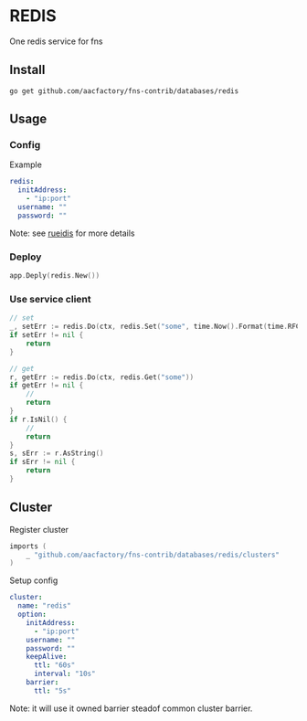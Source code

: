 # REDIS

One redis service for fns

## Install

```shell
go get github.com/aacfactory/fns-contrib/databases/redis
```

## Usage

### Config
Example
```yaml
redis:
  initAddress:
    - "ip:port"
  username: ""
  password: ""
```
Note: see [rueidis](https://github.com/redis/rueidis) for more details
### Deploy

```go
app.Deply(redis.New())
```

### Use service client

```go
// set
_, setErr := redis.Do(ctx, redis.Set("some", time.Now().Format(time.RFC3339)).Ex(10*time.Second))
if setErr != nil {
    return
}

// get
r, getErr := redis.Do(ctx, redis.Get("some"))
if getErr != nil {
    // 
    return
}
if r.IsNil() {  
	// 
	return
}
s, sErr := r.AsString()
if sErr != nil {
	return
}
```

## Cluster
Register cluster
```go
imports (
	_ "github.com/aacfactory/fns-contrib/databases/redis/clusters"
)
```
Setup config
```yaml
cluster:
  name: "redis"
  option:
    initAddress:
      - "ip:port"
    username: ""
    password: ""
    keepAlive:
      ttl: "60s"
      interval: "10s"
    barrier:
      ttl: "5s"
```
Note: it will use it owned barrier steadof common cluster barrier.